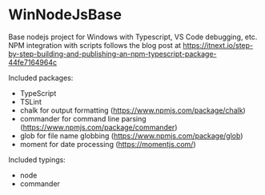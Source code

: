 # WinNodeJsBase

Base nodejs project for Windows with Typescript, VS Code debugging, etc.
NPM integration with scripts follows the blog post at
<https://itnext.io/step-by-step-building-and-publishing-an-npm-typescript-package-44fe7164964c>

Included packages:

- TypeScript
- TSLint
- chalk for output formatting (<https://www.npmjs.com/package/chalk>)
- commander for command line parsing (<https://www.npmjs.com/package/commander>)
- glob for file name globbing (<https://www.npmjs.com/package/glob>)
- moment for date processing (<https://momentjs.com/>)

Included typings:

- node
- commander
